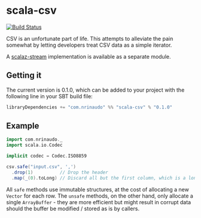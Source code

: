 # scala-csv

[![Build Status](https://travis-ci.org/nrinaudo/scala-csv.svg?branch=master)](https://travis-ci.org/nrinaudo/scala-csv)

CSV is an unfortunate part of life. This attempts to alleviate the pain somewhat by letting developers treat CSV data
as a simple iterator.
 
A [scalaz-stream](./scalaz-stream) implementation is available as a separate module. 


## Getting it

The current version is 0.1.0, which can be added to your project with the following line in your SBT build file:

```scala
libraryDependencies += "com.nrinaudo" %% "scala-csv" % "0.1.0"
```


## Example

```scala
import com.nrinaudo._
import scala.io.Codec

implicit codec = Codec.ISO8859

csv.safe("input.csv", ',')
  .drop(1)          // Drop the header
  .map(_(0).toLong) // Discard all but the first column, which is a long
```

All `safe` methods use immutable structures, at the cost of allocating a new `Vector` for each row. The `unsafe`
methods, on the other hand, only allocate a single `ArrayBuffer` - they are more efficient but might result in corrupt
data should the buffer be modified / stored as is by callers.